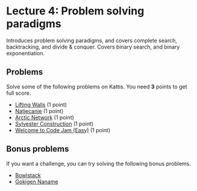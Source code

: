 # Lecture 4: Problem solving paradigms

Introduces problem solving paradigms, and covers complete search, backtracking, and divide &amp; conquer. Covers binary search, and binary exponentiation.

<h2>Problems</h2>
Solve some of the following problems on Kattis. You need <b>3</b> points to get full score.
<ul>
	<li><a href="https://open.kattis.com/problems/walls">Lifting Walls</a> (1 point)</li>
	<li><a href="https://open.kattis.com/problems/natjecanje">Natjecanje</a> (1 point)</li>
	<li><a href="https://open.kattis.com/problems/arcticnetwork">Arctic Network</a> (1 point)</li>
	<li><a href="https://open.kattis.com/problems/sylvester">Sylvester Construction</a> (1 point)</li>
	<li><a href="https://open.kattis.com/problems/welcomeeasy">Welcome to Code Jam (Easy)</a> (1 point)</li>
</ul>
<h2>Bonus problems</h2>
If you want a challenge, you can try solving the following bonus problems.
<ul>
	<li><a href="https://open.kattis.com/problems/bowlstack">Bowlstack</a></li>
	<li><a href="https://open.kattis.com/problems/gokigen">Gokigen Naname</a></li>
</ul>
